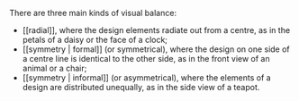 There are three main kinds of visual balance:

- [[radial]], where the design elements radiate out from a centre, as in the petals of a daisy or the face of a clock;
- [[symmetry | formal]] (or symmetrical), where the design on one side of a centre line is identical to the other side, as in the front view of an animal or a chair;
- [[symmetry | informal]] (or asymmetrical), where the elements of a design are distributed unequally, as in the side view of a teapot.

